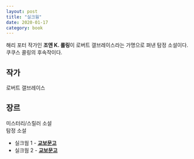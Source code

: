 ```yaml
---
layout: post
title: "실크웜"
date: 2020-01-17
category: book
---
```


해리 포터 작가인 **조앤 K. 롤링**이 로버트 갤브레이스라는 가명으로 펴낸 탐정 소설이다. 쿠쿠스 콜링의 후속작이다.

## 작가
로버트 갤브레이스

## 장르
미스터리/스릴러 소설  
탐정 소설

* 실크웜 1 - **[교보문고](http://www.kyobobook.co.kr/product/detailViewKor.laf?ejkGb=KOR&mallGb=KOR&barcode=9788983925282&orderClick=LAG&Kc=)**
* 실크웜 2 - **[교보문고](http://www.kyobobook.co.kr/product/detailViewKor.laf?ejkGb=KOR&mallGb=KOR&barcode=9788983925299&orderClick=LAG&Kc=)**